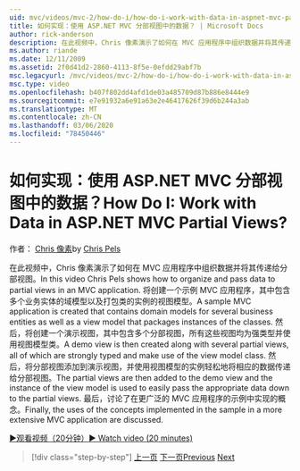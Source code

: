 ```yaml
---
uid: mvc/videos/mvc-2/how-do-i/how-do-i-work-with-data-in-aspnet-mvc-partial-views
title: 如何实现：使用 ASP.NET MVC 分部视图中的数据？ | Microsoft Docs
author: rick-anderson
description: 在此视频中，Chris 像素演示了如何在 MVC 应用程序中组织数据并将其传递给分部视图。 创建了一个包含域 ... 的示例 MVC 应用程序
ms.author: riande
ms.date: 12/11/2009
ms.assetid: 2f0d41d2-2860-4113-8f5e-0efdd29abf7b
msc.legacyurl: /mvc/videos/mvc-2/how-do-i/how-do-i-work-with-data-in-aspnet-mvc-partial-views
msc.type: video
ms.openlocfilehash: b407f802dd4afd1de03a485709d87b886e8444e9
ms.sourcegitcommit: e7e91932a6e91a63e2e46417626f39d6b244a3ab
ms.translationtype: MT
ms.contentlocale: zh-CN
ms.lasthandoff: 03/06/2020
ms.locfileid: "78450446"
---
```

# <a name="how-do-i-work-with-data-in-aspnet-mvc-partial-views"></a><span data-ttu-id="80efe-105">如何实现：使用 ASP.NET MVC 分部视图中的数据？</span><span class="sxs-lookup"><span data-stu-id="80efe-105">How Do I: Work with Data in ASP.NET MVC Partial Views?</span></span>

<span data-ttu-id="80efe-106">作者： [Chris 像素](https://twitter.com/chrispels)</span><span class="sxs-lookup"><span data-stu-id="80efe-106">by [Chris Pels](https://twitter.com/chrispels)</span></span>

<span data-ttu-id="80efe-107">在此视频中，Chris 像素演示了如何在 MVC 应用程序中组织数据并将其传递给分部视图。</span><span class="sxs-lookup"><span data-stu-id="80efe-107">In this video Chris Pels shows how to organize and pass data to partial views in an MVC application.</span></span> <span data-ttu-id="80efe-108">将创建一个示例 MVC 应用程序，其中包含多个业务实体的域模型以及打包类的实例的视图模型。</span><span class="sxs-lookup"><span data-stu-id="80efe-108">A sample MVC application is created that contains domain models for several business entities as well as a view model that packages instances of the classes.</span></span> <span data-ttu-id="80efe-109">然后，将创建一个演示视图，其中包含多个分部视图，所有这些视图均为强类型并使用视图模型类。</span><span class="sxs-lookup"><span data-stu-id="80efe-109">A demo view is then created along with several partial views, all of which are strongly typed and make use of the view model class.</span></span> <span data-ttu-id="80efe-110">然后，将分部视图添加到演示视图，并使用视图模型的实例轻松地将相应的数据传递给分部视图。</span><span class="sxs-lookup"><span data-stu-id="80efe-110">The partial views are then added to the demo view and the instance of the view model is used to easily pass the appropriate data down to the partial views.</span></span> <span data-ttu-id="80efe-111">最后，讨论了在更广泛的 MVC 应用程序的示例中实现的概念。</span><span class="sxs-lookup"><span data-stu-id="80efe-111">Finally, the uses of the concepts implemented in the sample in a more extensive MVC application are discussed.</span></span>

[<span data-ttu-id="80efe-112">&#9654;观看视频（20分钟）</span><span class="sxs-lookup"><span data-stu-id="80efe-112">&#9654; Watch video (20 minutes)</span></span>](https://channel9.msdn.com/Blogs/ASP-NET-Site-Videos/how-do-i-work-with-data-in-aspnet-mvc-partial-views)

> [!div class="step-by-step"]
> <span data-ttu-id="80efe-113">[上一页](how-do-i-return-json-formatted-data-for-an-ajax-call-in-an-aspnet-mvc-web-application.md)
> [下一页](how-do-i-implement-view-models-to-manage-data-for-aspnet-mvc-views.md)</span><span class="sxs-lookup"><span data-stu-id="80efe-113">[Previous](how-do-i-return-json-formatted-data-for-an-ajax-call-in-an-aspnet-mvc-web-application.md)
[Next](how-do-i-implement-view-models-to-manage-data-for-aspnet-mvc-views.md)</span></span>
